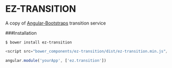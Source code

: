 EZ-TRANSITION
=============

A copy of <a href="http://angular-ui.github.io/bootstrap">Angular-Bootstraps</a> transition service

###Installation

```
$ bower install ez-transition
```

```js
<script src="bower_components/ez-transition/dist/ez-transition.min.js"/>
```

```js
angular.module('yourApp', ['ez.transition'])
```

